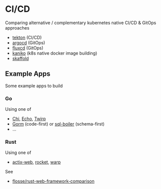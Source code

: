 # CI/CD

Comparing alternative / complementary kubernetes native CI/CD & GitOps approaches

- [tekton](https://tekton.dev/) (CI/CD)
- [argocd](https://argo-cd.readthedocs.io/en/stable/) (GitOps)
- [fluxcd](https://fluxcd.io/) (GitOps)
- [kaniko](https://github.com/GoogleContainerTools/kaniko) (k8s native docker image building)
- [skaffold](https://skaffold.dev/)

## Example Apps

Some example apps to build

### Go

Using one of

- [Chi](https://github.com/go-chi/chi), [Echo](https://github.com/labstack/echo), [Twirp](https://github.com/twitchtv/twirp)
- [Gorm](https://github.com/go-gorm/gorm) (code-first) or [sql-boiler](https://github.com/volatiletech/sqlboiler) (schema-first)
- ...

### Rust

Using one of

- [actix-web](https://github.com/actix/actix-web), [rocket](https://github.com/SergioBenitez/rocket), [warp](https://github.com/seanmonstar/warp)

See

- [flosse/rust-web-framework-comparison](https://github.com/flosse/rust-web-framework-comparison)
